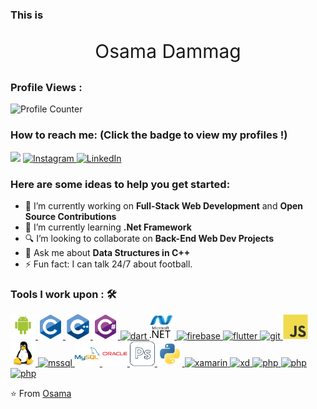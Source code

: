 ### This is 
 <p style="text-align:center;font-size:30px">Osama Dammag</p>

 ### Profile Views :<br>
 <img src="https://profile-counter.glitch.me/osama-dammag/count.svg" alt="Profile Counter">


### How to reach me: <strong>(Click the badge to view my profiles !)</strong>

<img src="https://img.shields.io/badge/Email-osama.n.dammag@gmail.com-D14836?style=for-the-badge&logo=gmail&logoColor=white">
<a href="https://www.instagram.com/osamadammaj?igsh=MTkybGM0MDlsMGoycg=="><img src="https://img.shields.io/badge/Instagram-osamadammaj-E4405F?style=for-the-badge&logo=instagram&logoColor=white" alt="Instagram">
</a><a href="https://www.linkedin.com/in/osama-dammag-%F0%9F%87%B5%F0%9F%87%B8-b40739221?utm_source=share&utm_campaign=share_via&utm_content=profile&utm_medium=android_app"><img src="https://img.shields.io/badge/LinkedIn-Osama%20Dammag-0077B5?style=for-the-badge&logo=linkedin&logoColor=white" alt="LinkedIn">
</a>

### Here are some ideas to help you get started:

- 🔭 I’m currently working on <strong>Full-Stack Web Development</strong> and <strong>Open Source Contributions</strong>
- 🌱 I’m currently learning <strong>.Net Framework</strong>
- 🔍 I’m looking to collaborate on <strong>Back-End Web Dev Projects</strong>
- 💬 Ask me about <strong>Data Structures in C++</strong>
- ⚡ Fun fact: I can talk 24/7 about football.

### Tools I work upon : 🛠

<p align="left"> <a href="https://developer.android.com" target="_blank" rel="noreferrer"> <img src="https://raw.githubusercontent.com/devicons/devicon/master/icons/android/android-original-wordmark.svg" alt="android" width="40" height="40"/> </a> <a href="https://www.cprogramming.com/" target="_blank" rel="noreferrer"> <img src="https://raw.githubusercontent.com/devicons/devicon/master/icons/c/c-original.svg" alt="c" width="40" height="40"/> </a> <a href="https://www.w3schools.com/cpp/" target="_blank" rel="noreferrer"> <img src="https://raw.githubusercontent.com/devicons/devicon/master/icons/cplusplus/cplusplus-original.svg" alt="cplusplus" width="40" height="40"/> </a> <a href="https://www.w3schools.com/cs/" target="_blank" rel="noreferrer"> <img src="https://raw.githubusercontent.com/devicons/devicon/master/icons/csharp/csharp-original.svg" alt="csharp" width="40" height="40"/> </a> <a href="https://dart.dev" target="_blank" rel="noreferrer"> <img src="https://www.vectorlogo.zone/logos/dartlang/dartlang-icon.svg" alt="dart" width="40" height="40"/> </a> <a href="https://dotnet.microsoft.com/" target="_blank" rel="noreferrer"> <img src="https://raw.githubusercontent.com/devicons/devicon/master/icons/dot-net/dot-net-original-wordmark.svg" alt="dotnet" width="40" height="40"/> </a> <a href="https://firebase.google.com/" target="_blank" rel="noreferrer"> <img src="https://www.vectorlogo.zone/logos/firebase/firebase-icon.svg" alt="firebase" width="40" height="40"/> </a> <a href="https://flutter.dev" target="_blank" rel="noreferrer"> <img src="https://www.vectorlogo.zone/logos/flutterio/flutterio-icon.svg" alt="flutter" width="40" height="40"/> </a> <a href="https://git-scm.com/" target="_blank" rel="noreferrer"> <img src="https://www.vectorlogo.zone/logos/git-scm/git-scm-icon.svg" alt="git" width="40" height="40"/> </a> <a href="https://developer.mozilla.org/en-US/docs/Web/JavaScript" target="_blank" rel="noreferrer"> <img src="https://raw.githubusercontent.com/devicons/devicon/master/icons/javascript/javascript-original.svg" alt="javascript" width="40" height="40"/> </a> <a href="https://www.linux.org/" target="_blank" rel="noreferrer"> <img src="https://raw.githubusercontent.com/devicons/devicon/master/icons/linux/linux-original.svg" alt="linux" width="40" height="40"/> </a> <a href="https://www.microsoft.com/en-us/sql-server" target="_blank" rel="noreferrer"> <img src="https://www.svgrepo.com/show/303229/microsoft-sql-server-logo.svg" alt="mssql" width="40" height="40"/> </a> <a href="https://www.mysql.com/" target="_blank" rel="noreferrer"> <img src="https://raw.githubusercontent.com/devicons/devicon/master/icons/mysql/mysql-original-wordmark.svg" alt="mysql" width="40" height="40"/> </a> <a href="https://www.oracle.com/" target="_blank" rel="noreferrer"> <img src="https://raw.githubusercontent.com/devicons/devicon/master/icons/oracle/oracle-original.svg" alt="oracle" width="40" height="40"/> </a> <a href="https://www.photoshop.com/en" target="_blank" rel="noreferrer"> <img src="https://raw.githubusercontent.com/devicons/devicon/master/icons/photoshop/photoshop-line.svg" alt="photoshop" width="40" height="40"/> </a> <a href="https://www.python.org" target="_blank" rel="noreferrer"> <img src="https://raw.githubusercontent.com/devicons/devicon/master/icons/python/python-original.svg" alt="python" width="40" height="40"/> </a> <a href="https://dotnet.microsoft.com/apps/xamarin" target="_blank" rel="noreferrer"> <img src="https://raw.githubusercontent.com/detain/svg-logos/780f25886640cef088af994181646db2f6b1a3f8/svg/xamarin.svg" alt="xamarin" width="40" height="40"/> </a> <a href="https://www.adobe.com/products/xd.html" target="_blank" rel="noreferrer"> <img src="https://cdn.worldvectorlogo.com/logos/adobe-xd.svg" alt="xd" width="40" height="40"/>  </a> <a href="https://www.php.net/download-logos.php" target="_blank" rel="noreferrer"> <img src="https://www.php.net/images/logos/new-php-logo.svg" alt="php" width="40" height="40"/> </a>
<a href="https://en.m.wikipedia.org/wiki/File:Laravel.svg" target="_blank" rel="noreferrer"> <img src="https://upload.wikimedia.org/wikipedia/commons/thumb/9/9a/Laravel.svg/50px-Laravel.svg.png" alt="php" width="40" height="40"/>  </a> 


<a href="https://en.wikipedia.org/wiki/File:GraphQL_Logo.svg" target="_blank" rel="noreferrer"> 
<img src="https://upload.wikimedia.org/wikipedia/commons/1/17/GraphQL_Logo.svg" alt="php" width="40" height="40"/>  </a> 




⭐️ From [Osama](https://github.com/OND10)
